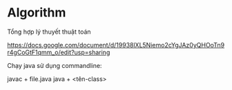 # Algorithm
Tổng hợp lý thuyết thuật toán

https://docs.google.com/document/d/19938lXL5Niemo2cYgJAz0yQHOoTn9r4gCoGtF1qmm_o/edit?usp=sharing

Chạy java sử dụng commandline:

javac + file.java
java + <tên-class>
